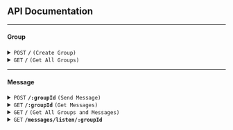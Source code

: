 ## API Documentation

------------------------------------------------------------------------------------------

#### Group

<details>
 <summary><code>POST</code> <code><b>/</b></code> <code>(Create Group)</code></summary>

##### Parameters

> | name      | type     | data type | description                     |
> |-----------|----------|-----------|---------------------------------|
> | groupId   | required | string    | Unique identifier for the group |
> | groupName | required | string    | Name of the group               |

##### Request

> | name      | type     | data type | description                     |
> |-----------|----------|-----------|---------------------------------|
> | groupId   | required | string    | Unique identifier for the group |
> | groupName | required | string    | Name of the group               |


##### Responses

> | http code | content-type       | response                                        |
> |-----------|--------------------|-------------------------------------------------|
> | `201`     | `application/json` | `{"message":"Group Berhasil Dibuat"}`           |
> | `500`     | `application/json` | `{"error":"Error message detailing the issue"}` |

#### Description
Endpoint ini digunakan untuk membuat grup baru. Setiap grup memiliki `groupId` yang unik dan `groupName` yang merupakan nama dari grup tersebut.

</details>

<details>
 <summary><code>GET</code> <code><b>/</b></code> <code>(Get All Groups)</code></summary>

##### Parameters

> | name    | type     | data type | description |
> |---------|----------|-----------|-------------|
> | None    | N/A      | N/A       | N/A         |

##### Request

> | name | type | data type | description |
> |------|------|-----------|-------------|
> | None | N/A  | N/A       | N/A         |

##### Responses

> | http code | content-type       | response                                                         |
> |-----------|--------------------|------------------------------------------------------------------|
> | `200`     | `application/json` | `{"groupId":"1","groupName":"Group 1", "createdAt":"timestamp"}` |
> | `500`     | `application/json` | `{"error":"Error message detailing the issue"}`                  |

</details>

------------------------------------------------------------------------------------------

#### Message

<details>
 <summary><code>POST</code> <code><b>/:groupId</b></code> <code>(Send Message)</code></summary>

##### Parameters

> | name     | type     | data type | description                      |
> |----------|----------|-----------|----------------------------------|
> | groupId  | required | string    | Unique identifier for the group  |

##### Request

> | name      | type     | data type | description                       |
> |-----------|----------|-----------|-----------------------------------|
> | senderId  | required | string    | Unique identifier for the sender  |
> | text      | required | string    | Content of the message            |

##### Responses

> | http code | content-type       | response                                        |
> |-----------|--------------------|-------------------------------------------------|
> | `201`     | `application/json` | `{"message":"Message berhasil ditambahkan"}`    |
> | `500`     | `application/json` | `{"error":"Error message detailing the issue"}` |

</details>

<details>
 <summary><code>GET</code> <code><b>/:groupId</b></code> <code>(Get Messages)</code></summary>

##### Parameters

> | name     | type     | data type             | description                       |
> |----------|----------|-----------------------|-----------------------------------|
> | groupId  | required | string                | Unique identifier for the group   |

##### Request

> | name     | type     | data type | description                       |
> |----------|----------|-----------|-----------------------------------|
> | None     | N/A      | N/A       | N/A                               |

##### Responses

> | http code | content-type       | response                                                                    |
> |-----------|--------------------|-----------------------------------------------------------------------------|
> | `200`     | `application/json` | `[{"id":"msg1","senderId":"user1","text":"Hello","timestamp":"timestamp"}]` |
> | `500`     | `application/json` | `{"error":"Error message detailing the issue"}`                             |

</details>

<details>
 <summary><code>GET</code> <code><b>/</b></code> <code>(Get All Groups and Messages)</code></summary>

##### Parameters

> | name | type | data type | description |
> |------|------|-----------|-------------|
> | None | N/A  | N/A       | N/A         |

##### Request

> | name | type | data type | description |
> |------|------|-----------|-------------|
> | None | N/A  | N/A       | N/A         |

##### Responses

> | http code | content-type       | response                                                                                                                                               |
> |-----------|--------------------|--------------------------------------------------------------------------------------------------------------------------------------------------------|
> | `200`     | `application/json` | `[{"groupId":"1","groupName":"Group 1","createdAt":"timestamp","messages":[{"id":"msg1","senderId":"user1","text":"Hello","timestamp":"timestamp"}]}]` |
> | `404`     | `application/json` | `{"error":"Tidak ada grup yang ditemukan"}`                                                                                                            |
> | `500`     | `application/json` | `{"error":"Error message detailing the issue"}`                                                                                                        |

</details>
<details>
 <summary><code>GET</code> <code><b>/messages/listen/:groupId</b></code></summary>

### Parameters

> | name      | type     | data type | description                                 |
> |-----------|----------|-----------|---------------------------------------------|
> | groupId   | required | string    | The ID of the group to listen for messages. |

### Request

> | name | type | data type | description |
> |------|------|-----------|-------------|
> | None | N/A  | N/A       | N/A         |

### Responses

> | http code | content-type        | response                                                                           |
> |-----------|---------------------|------------------------------------------------------------------------------------|
> | `200`     | `text/event-stream` | data: {"senderId":"senderId","text":"message from user","timestamp":1730654835242} |
> | `500`     | `application/json`  | `{"error":"Internal Server Error"}`                                                |

### Description
Endpint ini digunakan untuk mendengarkan pesan yang masuk ke dalam grup secara Realtime. Pesan yang masuk akan dikirimkan dalam format `text/event-stream` dengan format `data: message\n\n`. Pesan yang dikirimkan adalah pesan yang masuk setelah koneksi berhasil dibuat.

</details>